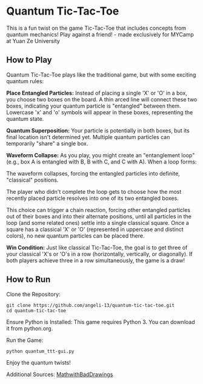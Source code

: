 # Quantum Tic-Tac-Toe
This is a fun twist on the game Tic-Tac-Toe that includes concepts from quantum mechanics! Play against a friend! - made exclusively for MYCamp at Yuan Ze University

## How to Play
Quantum Tic-Tac-Toe plays like the traditional game, but with some exciting quantum rules:

**Place Entangled Particles:** Instead of placing a single 'X' or 'O' in a box, you choose two boxes on the board. A thin arced line will connect these two boxes, indicating your quantum particle is "entangled" between them. Lowercase 'x' and 'o' symbols will appear in these boxes, representing the quantum state.

**Quantum Superposition:** Your particle is potentially in both boxes, but its final location isn't determined yet. Multiple quantum particles can temporarily "share" a single box.

**Waveform Collapse:** As you play, you might create an "entanglement loop" (e.g., box A is entangled with B, B with C, and C with A). When a loop forms:

The waveform collapses, forcing the entangled particles into definite, "classical" positions.

The player who didn't complete the loop gets to choose how the most recently placed particle resolves into one of its two entangled boxes.

This choice can trigger a chain reaction, forcing other entangled particles out of their boxes and into their alternate positions, until all particles in the loop (and some related ones) settle into a single classical square. Once a square has a classical 'X' or 'O' (represented in uppercase and distinct colors), no new quantum particles can be placed there.

**Win Condition:** Just like classical Tic-Tac-Toe, the goal is to get three of your classical 'X's or 'O's in a row (horizontally, vertically, or diagonally). If both players achieve three in a row simultaneously, the game is a draw!

## How to Run
Clone the Repository:
```
git clone https://github.com/angeli-13/quantum-tic-tac-toe.git
cd quantum-tic-tac-toe
```

Ensure Python is Installed: This game requires Python 3. You can download it from python.org.

Run the Game:
```
python quantum_ttt-gui.py
```
Enjoy the quantum twists!

Additional Sources: 
[MathwithBadDrawings](https://mathwithbaddrawings.com/wp-content/uploads/2020/10/Game-19-Quantum-Tic-Tac-Toe.pdf)
